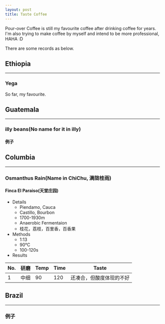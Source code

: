 ```yaml
---
layout: post
title: Taste Coffee
---
```



Pour-over Coffee is still my favourite coffee after drinking coffee for years.  
I'm also trying to make coffee by myself and intend to be more professional, HAHA :D

There are some records as below.


## Ethiopia
---
### Yega
So far, my favourite.


## Guatemala
---
### illy beans(No name for it in illy)
#### 例子


## Columbia
---
### Osmanthus Rain(Name in ChiChu, 满陇桂雨)
#### Finca El Paraiso(天堂庄园)
- Details
    - Piendamo, Cauca
    - Castillo, Bourbon
    - 1700-1930m
    - Anaerobic Fermentaion
    - 桂花，荔枝，百里香，百香果
- Methods
    - 1:13
    - 90°C
    - 100-120s
- Results

No. | 研磨 | Temp | Time | Taste                          
--- | ---- | ---- | ---- | ---
1   | 中细 | 90   | 120  | 还凑合，但酸度体现的不好


## Brazil
---
### 例子
